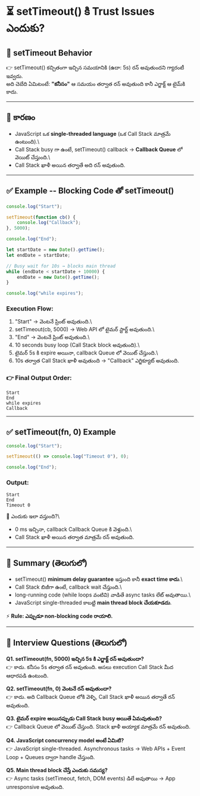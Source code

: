 # ⏳ setTimeout() కి Trust Issues ఎందుకు?

## 📌 setTimeout Behavior

👉 setTimeout() కచ్చితంగా ఇచ్చిన సమయానికి (ఉదా: 5s) రన్ అవుతుందని
గ్యారంటీ ఇవ్వదు.\
అది చెబేది ఏమిటంటే: **"కనీసం"** ఆ సమయం తర్వాత రన్ అవుతుంది కానీ
ఎగ్జాక్ట్ ఆ టైమ్‌కి కాదు.

------------------------------------------------------------------------

## 📌 కారణం

-   JavaScript ఒక **single-threaded language** (ఒక Call Stack మాత్రమే
    ఉంటుంది).\
-   Call Stack busy గా ఉంటే, setTimeout() callback → **Callback Queue**
    లో వెయిట్ చేస్తుంది.\
-   Call Stack ఖాళీ అయిన తర్వాతే అది రన్ అవుతుంది.

------------------------------------------------------------------------

## ✅ Example -- Blocking Code తో setTimeout()

``` js
console.log("Start");  

setTimeout(function cb() {
    console.log("Callback");
}, 5000);

console.log("End");  

let startDate = new Date().getTime();
let endDate = startDate;

// Busy wait for 10s → blocks main thread
while (endDate < startDate + 10000) {
    endDate = new Date().getTime();
}

console.log("while expires");
```

### Execution Flow:

1.  "Start" → వెంటనే ప్రింట్ అవుతుంది.\
2.  setTimeout(cb, 5000) → Web API లో టైమర్ స్టార్ట్ అవుతుంది.\
3.  "End" → వెంటనే ప్రింట్ అవుతుంది.\
4.  10 seconds busy loop (Call Stack block అవుతుంది).\
5.  టైమర్ 5s కి expire అయినా, callback Queue లో వెయిట్ చేస్తుంది.\
6.  10s తర్వాత Call Stack ఖాళీ అవుతుంది → "Callback" ఎగ్జిక్యూట్
    అవుతుంది.

### 👉 Final Output Order:

    Start
    End
    while expires
    Callback

------------------------------------------------------------------------

## ✅ setTimeout(fn, 0) Example

``` js
console.log("Start");

setTimeout(() => console.log("Timeout 0"), 0);

console.log("End");
```

### Output:

    Start
    End
    Timeout 0

📌 ఎందుకు ఇలా వస్తుంది?\
- 0 ms ఇచ్చినా, callback Callback Queue కి వెళ్తుంది.\
- Call Stack ఖాళీ అయిన తర్వాత మాత్రమే రన్ అవుతుంది.

------------------------------------------------------------------------

## 📖 Summary (తెలుగులో)

-   setTimeout() **minimum delay guarantee** ఇస్తుంది కానీ **exact time
    కాదు**.\
-   Call Stack బిజీగా ఉంటే, callback wait చేస్తుంది.\
-   long-running code (while loops వంటివి) వాడితే async tasks లేట్
    అవుతాయి.\
-   JavaScript single-threaded కాబట్టి **main thread block చేయకూడదు**.

⚡ **Rule: ఎప్పుడూ non-blocking code రాయాలి.**

------------------------------------------------------------------------

## 🎯 Interview Questions (తెలుగులో)

**Q1. setTimeout(fn, 5000) ఇచ్చిన 5s కి ఎగ్జాక్ట్ రన్ అవుతుందా?**\
👉 కాదు. కనీసం 5s తర్వాత రన్ అవుతుంది. అసలు execution Call Stack మీద
ఆధారపడి ఉంటుంది.

**Q2. setTimeout(fn, 0) వెంటనే రన్ అవుతుందా?**\
👉 కాదు. అది Callback Queue లోకి వెళ్ళి, Call Stack ఖాళీ అయిన తర్వాతే
రన్ అవుతుంది.

**Q3. టైమర్ expire అయినప్పుడు Call Stack busy అయితే ఏమవుతుంది?**\
👉 Callback Queue లో వెయిట్ చేస్తుంది. Stack ఖాళీ అయ్యాక మాత్రమే రన్
అవుతుంది.

**Q4. JavaScript concurrency model అంటే ఏమిటి?**\
👉 JavaScript single-threaded. Asynchronous tasks → Web APIs + Event
Loop + Queues ద్వారా handle చేస్తుంది.

**Q5. Main thread block చేస్తే ఎందుకు సమస్య?**\
👉 Async tasks (setTimeout, fetch, DOM events) డిలే అవుతాయి → App
unresponsive అవుతుంది.
